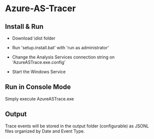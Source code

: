 # Azure-AS-Tracer

## Install & Run

* Download \dist folder

* Run 'setup.install.bat' with 'run as administrator'

* Change the Analysis Services connection string on 'AzureASTrace.exe.config'

* Start the Windows Service

## Run in Console Mode

Simply execute AzureASTrace.exe

## Output

Trace events will be stored in the output folder (configurable) as JSONL files organized by Date and Event Type.

